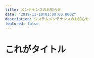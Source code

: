 ```yaml
---
title: メンテナンスのお知らせ
date: "2019-11-10T01:00:00.000Z"
description: システムメンテナンスのお知らせ
featured: false
---
```


# これがタイトル